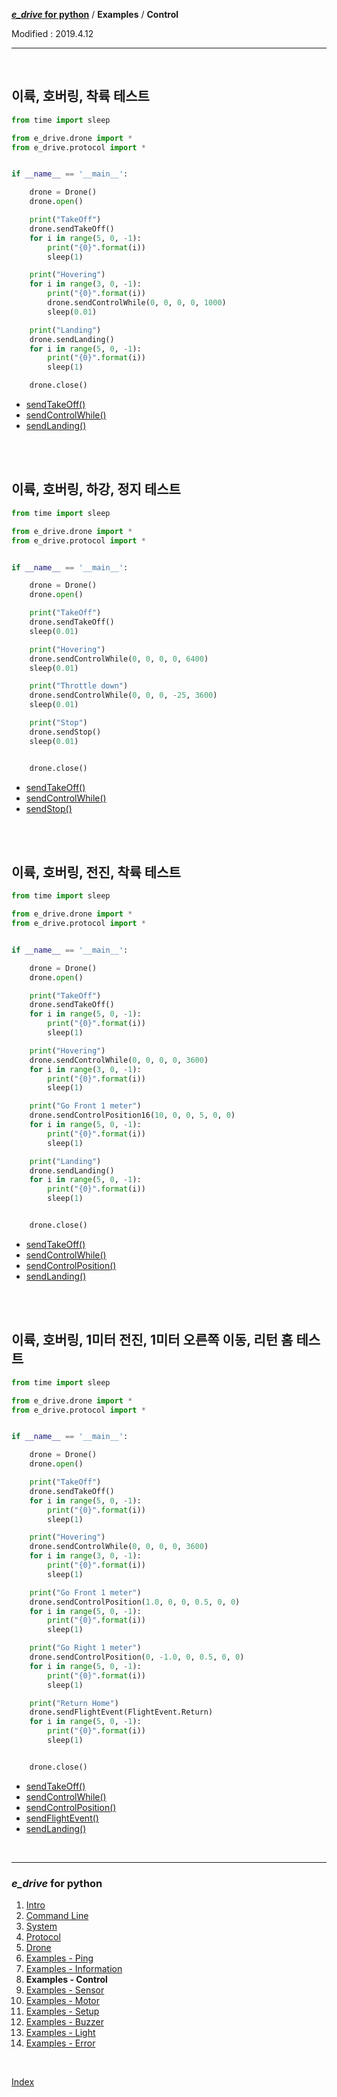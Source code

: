 **[*e_drive* for python](index.md)** / **Examples** / **Control**

Modified : 2019.4.12

---

<br>


## <a name="ControlWhileAndLanding">이륙, 호버링, 착륙 테스트</a>

```py
from time import sleep

from e_drive.drone import *
from e_drive.protocol import *


if __name__ == '__main__':

    drone = Drone()
    drone.open()

    print("TakeOff")
    drone.sendTakeOff()
    for i in range(5, 0, -1):
        print("{0}".format(i))
        sleep(1)

    print("Hovering")
    for i in range(3, 0, -1):
        print("{0}".format(i))
        drone.sendControlWhile(0, 0, 0, 0, 1000)
        sleep(0.01)

    print("Landing")
    drone.sendLanding()
    for i in range(5, 0, -1):
        print("{0}".format(i))
        sleep(1)

    drone.close()
```

- [sendTakeOff()](04_drone.md#sendTakeOff)
- [sendControlWhile()](04_drone.md#sendControlWhile)
- [sendLanding()](04_drone.md#sendLanding)


<br>
<br>


## <a name="ControlWhile">이륙, 호버링, 하강, 정지 테스트</a>

```py
from time import sleep

from e_drive.drone import *
from e_drive.protocol import *


if __name__ == '__main__':

    drone = Drone()
    drone.open()

    print("TakeOff")
    drone.sendTakeOff()
    sleep(0.01)

    print("Hovering")
    drone.sendControlWhile(0, 0, 0, 0, 6400)
    sleep(0.01)

    print("Throttle down")
    drone.sendControlWhile(0, 0, 0, -25, 3600)
    sleep(0.01)

    print("Stop")
    drone.sendStop()
    sleep(0.01)


    drone.close()
```

- [sendTakeOff()](04_drone.md#sendTakeOff)
- [sendControlWhile()](04_drone.md#sendControlWhile)
- [sendStop()](04_drone.md#sendStop)


<br>
<br>


## <a name="ControlPosition">이륙, 호버링, 전진, 착륙 테스트</a>

```py
from time import sleep

from e_drive.drone import *
from e_drive.protocol import *


if __name__ == '__main__':

    drone = Drone()
    drone.open()

    print("TakeOff")
    drone.sendTakeOff()
    for i in range(5, 0, -1):
        print("{0}".format(i))
        sleep(1)

    print("Hovering")
    drone.sendControlWhile(0, 0, 0, 0, 3600)
    for i in range(3, 0, -1):
        print("{0}".format(i))
        sleep(1)

    print("Go Front 1 meter")
    drone.sendControlPosition16(10, 0, 0, 5, 0, 0)
    for i in range(5, 0, -1):
        print("{0}".format(i))
        sleep(1)

    print("Landing")
    drone.sendLanding()
    for i in range(5, 0, -1):
        print("{0}".format(i))
        sleep(1)


    drone.close()
```

- [sendTakeOff()](04_drone.md#sendTakeOff)
- [sendControlWhile()](04_drone.md#sendControlWhile)
- [sendControlPosition()](04_drone.md#sendControlPosition)
- [sendLanding()](04_drone.md#sendLanding)


<br>
<br>


## <a name="ControlReturnHome">이륙, 호버링, 1미터 전진, 1미터 오른쪽 이동, 리턴 홈 테스트</a>

```py
from time import sleep

from e_drive.drone import *
from e_drive.protocol import *


if __name__ == '__main__':

    drone = Drone()
    drone.open()

    print("TakeOff")
    drone.sendTakeOff()
    for i in range(5, 0, -1):
        print("{0}".format(i))
        sleep(1)

    print("Hovering")
    drone.sendControlWhile(0, 0, 0, 0, 3600)
    for i in range(3, 0, -1):
        print("{0}".format(i))
        sleep(1)

    print("Go Front 1 meter")
    drone.sendControlPosition(1.0, 0, 0, 0.5, 0, 0)
    for i in range(5, 0, -1):
        print("{0}".format(i))
        sleep(1)

    print("Go Right 1 meter")
    drone.sendControlPosition(0, -1.0, 0, 0.5, 0, 0)
    for i in range(5, 0, -1):
        print("{0}".format(i))
        sleep(1)

    print("Return Home")
    drone.sendFlightEvent(FlightEvent.Return)
    for i in range(5, 0, -1):
        print("{0}".format(i))
        sleep(1)


    drone.close()
```

- [sendTakeOff()](04_drone.md#sendTakeOff)
- [sendControlWhile()](04_drone.md#sendControlWhile)
- [sendControlPosition()](04_drone.md#sendControlPosition)
- [sendFlightEvent()](04_drone.md#sendFlightEvent)
- [sendLanding()](04_drone.md#sendLanding)


<br>


---

<h3><i>e_drive</i> for python</H3>

 1. [Intro](01_intro.md)
 2. [Command Line](02_commandline.md)
 3. [System](03_system.md)
 4. [Protocol](04_protocol.md)
 5. [Drone](05_drone.md)
 6. [Examples - Ping](examples_01_ping.md)
 7. [Examples - Information](examples_02_information.md)
 8. **Examples - Control**
 9. [Examples - Sensor](examples_04_sensor.md)
10. [Examples - Motor](examples_05_motor.md)
11. [Examples - Setup](examples_06_setup.md)
12. [Examples - Buzzer](examples_07_buzzer.md)
13. [Examples - Light](examples_08_light.md)
14. [Examples - Error](examples_09_error.md)

<br>

[Index](index.md)
